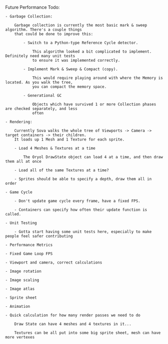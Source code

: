 
Future Performance Todo:

    - Garbage Collection:
    
        Garbage collection is currently the most basic mark & sweep algorithm. There's a couple things
        that could be done to improve this:
        
            - Switch to a Python-type Reference Cycle detector.
            
                This algorithm looked a bit complicated to implement. Definitely need many unit tests
                to ensure it was implemented correctly.
                
            - Implement Mark & Sweep & Compact (copy).
            
                This would require playing around with where the Memory is located. As you walk the tree,
                you can compact the memory space.
                
            - Generational GC
            
                Objects which have survived 1 or more Collection phases are checked separately, and less
                often
                
    - Rendering:
    
        Currently Sova walks the whole tree of Viewports -> Camera -> target containers -> their children.
        It loads up 1 Mesh and 1 Texture for each sprite.
        
        - Load 4 Meshes & Textures at a time
        
            The Oryol DrawState object can load 4 at a time, and then draw them all at once
            
        - Load all of the same Textures at a time?
        
        - Sprites should be able to specify a depth, draw them all in order
        
    - Game Cycle
    
        - Don't update game cycle every frame, have a fixed FPS.
        
        - Containers can specify how often their update function is called.
        
    - Unit Testing
    
        - Gotta start having some unit tests here, especially to make people feel safer contributing
        
    - Performance Metrics
    
    - Fixed Game Loop FPS

    - Viewport and camera, correct calculations
    
    - Image rotation
    
    - Image scaling
    
    - Image atlas
    
    - Sprite sheet
    
    - Animation
            
    - Quick calculation for how many render passes we need to do
        
        Draw State can have 4 meshes and 4 textures in it...
        
        Textures can be all put into some big sprite sheet, mesh can have more vertexes